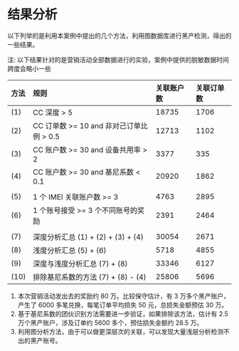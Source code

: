 # 结果分析

以下列举的是利用本案例中提出的几个方法，利用图数据库进行黑产检测，得出的一些结果。

注: 以下结果针对的是营销活动全部数据进行的实验，案例中提供的脱敏数据时间跨度会略小一些

| 方法 | 规则 | 关联账户数 | 关联订单数 |
| :--- | :--- | :--- | :--- |
| \(1\) | CC 深度 &gt; 5 | 18735 | 1706 |
| \(2\) | CC 订单数 &gt;= 10 and 非对己订单比例 &gt; 0.5 | 12713 | 1102 |
| \(3\) | CC 账户数 &gt;= 30 and 设备共用率 &gt; 2 | 3377 | 335 |
| \(4\) | CC 账户数 &gt;= 30 and 基尼系数 &lt; 0.1 | 20920 | 1862 |
|  |  |  |  |
| \(5\) | 1 个 IMEI 关联账户数 &gt;= 3 | 4763 | 2895 |
| \(6\) | 1 个账号接受 &gt;= 3 个不同账号的奖励 | 2391 | 2464 |
|  |  |  |  |
| \(7\) | 深度分析汇总 \(1\) + \(2\) + \(3\) + \(4\) | 30054 | 2671 |
| \(8\) | 浅度分析汇总 \(5\) + \(6\) | 5718 | 4855 |
| \(9\) | 深度与浅度分析汇总 \(7\) + \(8\) | 33346 | 6127 |
| \(10\) | 排除基尼系数的方法 \(7\) + \(8\) - \(4\) | 25806 | 5696 |

1. 本次营销活动发出去的奖励约 80 万。比较保守估计，有 3 万多个黑产账户，产生了 6000 多笔兑换，每笔订单平均损失 50 元，总损失金额预估 30 万。
2. 基于基尼系数的团伙识别方法需要进一步验证，如果排除该方法，估计有 2.5 万个黑产账户，涉及订单约 5600 多个，预估损失金额约 28.5 万。
3. 利用图分析方法，由于可以做更深层次的关联，可以发现大量浅层分析检测不出的黑产账号。



